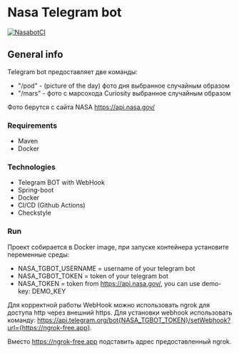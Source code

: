 # Nasa Telegram bot

[![NasabotCI](https://github.com/PorterNight/Nasa-TelegramBot/actions/workflows/nasabot.yml/badge.svg)](https://github.com/PorterNight/Nasa-TelegramBot/actions/workflows/nasabot.yml)

## General info
Telegram bot предоставляет две команды: 
* "/pod" - (picture of the day) фото дня выбранное случайным образом 
* "/mars" - фото с марсохода Curiosity выбранное случайным образом 

 Фото берутся с сайта NASA https://api.nasa.gov/ 

### Requirements
* Maven
* Docker

### Technologies
* Telegram BOT with WebHook
* Spring-boot
* Docker
* CI/CD (Github Actions)
* Checkstyle

### Run
Проект собирается в Docker image, при запуске контейнера установите переменные среды:
* NASA_TGBOT_USERNAME = username of your telegram bot
* NASA_TGBOT_TOKEN = token of your telegram bot
* NASA_TOKEN = token from https://api.nasa.gov/, you can use demo-key: DEMO_KEY

Для корректной работы WebHook можно использовать ngrok для доступа http через внешний https.
Для установки webhook использовать команду: https://api.telegram.org/bot{NASA_TGBOT_TOKEN}/setWebhook?url={https://ngrok-free.app}.

Вместо https://ngrok-free.app подставить адрес предоставленный ngrok. 
 
